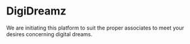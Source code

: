 # DigiDreamz

We are initiating this platform to suit the proper associates to meet your desires concerning digital dreams.
